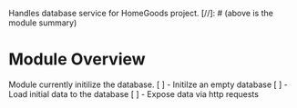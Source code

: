 Handles database service for HomeGoods project.
[//]: # (above is the module summary)

# Module Overview
Module currently initilize the database.
[ ] - Initilze an empty database
[ ] - Load initial data to the database
[ ] - Expose data via http requests

